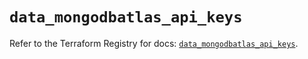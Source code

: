 # `data_mongodbatlas_api_keys`

Refer to the Terraform Registry for docs: [`data_mongodbatlas_api_keys`](https://registry.terraform.io/providers/mongodb/mongodbatlas/1.15.3/docs/data-sources/api_keys).
